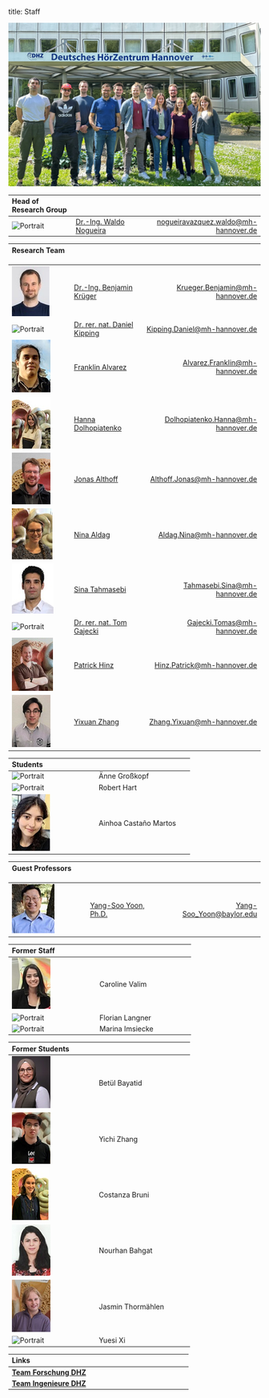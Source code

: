 title: Staff

![group Picture; February 2021](staff/GroupPicture_2024_05.jpeg)


| Head of Research Group | &nbsp; &nbsp; &nbsp; &nbsp; &nbsp; &nbsp; &nbsp; &nbsp; &nbsp; &nbsp; &nbsp; &nbsp; &nbsp; &nbsp; &nbsp; &nbsp; &nbsp; &nbsp; &nbsp; &nbsp; &nbsp; &nbsp; | |
| :----------------------------------- | :------------------------------------------------------------------------------------------------- | -------------------------------------: |
| ![Portrait](staff/Nogueiraklein.jpg) | [Dr.-Ing. Waldo Nogueira](https://vianna.de/01_workgroups/nogueira/staff/a_nogueira.html)          | <nogueiravazquez.waldo@mh-hannover.de> |


| Research Team &nbsp; &nbsp; &nbsp; &nbsp; &nbsp; &nbsp; &nbsp; &nbsp; | &nbsp; &nbsp; &nbsp; &nbsp; &nbsp; &nbsp; &nbsp; &nbsp; &nbsp; &nbsp; &nbsp; &nbsp; &nbsp; &nbsp; &nbsp; &nbsp; &nbsp; &nbsp; &nbsp; &nbsp; &nbsp; &nbsp; | |
| :----------------------------------- | :------------------------------------------------------------------------------------------------- | -------------------------------------: |
| ![Portrait](staff/Krueger6.jpg)      | [Dr.-Ing. Benjamin Krüger](https://www.vianna.de/01_workgroups/nogueira/staff/benjamin.html)       | <Krueger.Benjamin@mh-hannover.de>      |
| ![Portrait](staff/Alrutz.jpg)	       | [Dr. rer. nat. Daniel Kipping](https://vianna.uber.space/01_workgroups/nogueira/staff/daniel.html) | <Kipping.Daniel@mh-hannover.de>	       |
| ![Portrait](staff/franklin.jpg)	     | [Franklin Alvarez ](https://vianna.de/01_workgroups/nogueira/staff/franklin.html)                  | <Alvarez.Franklin@mh-hannover.de>	     |
| ![Portrait](staff/Hanna.jpeg)	       | [Hanna Dolhopiatenko](https://vianna.uber.space/01_workgroups/nogueira/staff/hanna.html)           | <Dolhopiatenko.Hanna@mh-hannover.de>   |
| ![Portrait](staff/jonasSmall.jpg)	   | [Jonas Althoff](https://vianna.de/01_workgroups/nogueira/staff/jonas.html)	                        | <Althoff.Jonas@mh-hannover.de>         |
| ![Portrait](staff/Nina.jpg)	         | [Nina Aldag](https://vianna.uber.space/01_workgroups/nogueira/staff/nina.html)                     | <Aldag.Nina@mh-hannover.de>            |
| ![Portrait](staff/Tahmasebi.jpeg)	   | [Sina Tahmasebi](https://vianna.uber.space/01_workgroups/nogueira/staff/sina.html)                 | <Tahmasebi.Sina@mh-hannover.de>        |
| ![Portrait](staff/Gajecki.jpg)  	   | [Dr. rer. nat. Tom Gajecki](https://www.vianna.de/01_workgroups/nogueira/staff/tom.html)	          | <Gajecki.Tomas@mh-hannover.de>         |
| ![Portrait](staff/patrickSmall.jpg)	 | [Patrick Hinz](https://vianna.de/01_workgroups/nogueira/staff/patrick.html)	                      | <Hinz.Patrick@mh-hannover.de>          |
| ![Portrait](staff/zhang.jpg)      	 | [Yixuan Zhang](https://vianna.de/01_workgroups/nogueira/staff/zhang.html)	                        | <Zhang.Yixuan@mh-hannover.de>          |


| Students &nbsp; &nbsp; &nbsp; &nbsp; &nbsp; &nbsp; &nbsp; &nbsp; &nbsp; &nbsp; &nbsp; &nbsp; &nbsp; | &nbsp; &nbsp; &nbsp; &nbsp; &nbsp; &nbsp; &nbsp; &nbsp; &nbsp; &nbsp; &nbsp; &nbsp; &nbsp; &nbsp; &nbsp; &nbsp; &nbsp; &nbsp; &nbsp; &nbsp; &nbsp; &nbsp; | |
| :----------------------------------- | :------------------------------------------------------------------------------------------------- | -------------------------------------: |
| ![Portrait](staff/empty.jpg)	       | Änne Großkopf                                                                                      |                                        |
| ![Portrait](staff/empty.jpg)	       | Robert Hart 	                                                                                      |                                        |
| ![Portrait](staff/Ainhoa_small.png)  | Ainhoa Castaño Martos                                                                              |                                        | 


| Guest Professors &nbsp; &nbsp; &nbsp; &nbsp; &nbsp; &nbsp; | &nbsp; &nbsp; &nbsp; &nbsp; &nbsp; &nbsp; &nbsp; &nbsp; &nbsp; &nbsp; &nbsp; &nbsp; &nbsp; &nbsp; &nbsp; &nbsp; &nbsp; &nbsp; &nbsp; &nbsp; &nbsp; &nbsp; &nbsp; | |
| :----------------------------------- | :------------------------------------------------------------------------------------------------- | -------------------------------------: |
| ![Portrait](staff/Yoon.jpg)          | [Yang-Soo Yoon, Ph.D.](https://vianna.de/01_workgroups/nogueira/staff/yoon.html)                   | <Yang-Soo_Yoon@baylor.edu>             |


| Former Staff &nbsp; &nbsp; &nbsp; &nbsp; &nbsp; &nbsp; &nbsp; &nbsp; &nbsp; &nbsp; | &nbsp; &nbsp; &nbsp; &nbsp; &nbsp; &nbsp; &nbsp; &nbsp; &nbsp; &nbsp; &nbsp; &nbsp; &nbsp; &nbsp; &nbsp; &nbsp; &nbsp; &nbsp; &nbsp; &nbsp; &nbsp; &nbsp; | |
| :----------------------------------- | :------------------------------------------------------------------------------------------------- | -------------------------------------: |
| ![Portrait](staff/caroline.jpg)      | Caroline Valim	                                                                                    |                                        |
| ![Portrait](staff/Langner.jpg)     	 | Florian Langner                                                                                    |                                        |
| ![Portrait](staff/Imsiecke.jpg)      | Marina Imsiecke 			                                                                              | 	                                     |


| Former Students &nbsp; &nbsp; &nbsp; &nbsp; &nbsp; &nbsp; | &nbsp; &nbsp; &nbsp; &nbsp; &nbsp; &nbsp; &nbsp; &nbsp; &nbsp; &nbsp; &nbsp; &nbsp; &nbsp; &nbsp; &nbsp; &nbsp; &nbsp; &nbsp; &nbsp; &nbsp; &nbsp; &nbsp; | |
| :----------------------------------- | :------------------------------------------------------------------------------------------------- | -------------------------------------: |
| ![Portrait](staff/betuel.jpg)	       | Betül Bayatid 			                                                                                | 	                                     |
| ![Portrait](staff/yichi.jpg)         | Yichi Zhang                                                                                        |                                        |
| ![Portrait](staff/costi.jpg)	       | Costanza Bruni                                                                                     |                                        |
| ![Portrait](staff/nour.jpg)	         | Nourhan Bahgat		                                                                                  |                                        |
| ![Portrait](staff/Jasmin.jpg)	       | Jasmin Thormählen		                                                                              |                                        |
| ![Portrait](staff/empty.jpg)	       | Yuesi Xi 		                                                                                      |                                        |


| Links &nbsp; &nbsp; &nbsp; &nbsp; &nbsp; &nbsp; &nbsp; &nbsp; &nbsp; &nbsp; &nbsp; &nbsp; &nbsp; &nbsp; &nbsp; &nbsp; | &nbsp; &nbsp; &nbsp; &nbsp; &nbsp; &nbsp; &nbsp; &nbsp; &nbsp; &nbsp; &nbsp; &nbsp; &nbsp; &nbsp; &nbsp; &nbsp; &nbsp; &nbsp; &nbsp; &nbsp; &nbsp; &nbsp; | |
| :----------------------------------- | :------------------------------------------------------------------------------------------------- | -------------------------------------: |
| **[Team Forschung DHZ](https://www.hoerzentrum-hannover.de/wir-ueber-uns/team/forschung/)**   |                                           |                                        |
|	**[Team Ingenieure DHZ](https://www.hoerzentrum-hannover.de/wir-ueber-uns/team/ingenieure/)**	|  	                                        |                                        |

